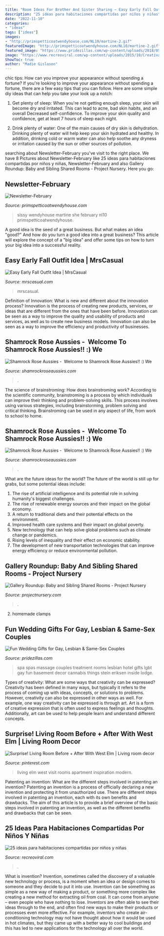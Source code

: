 ```yaml
---
title: "Room Ideas For Brother And Sister Sharing ~ Easy Early Fall Outfit Idea"
description: "25 ideas para habitaciones compartidas por niños y niñas"
date: "2022-11-10"
categories:
- "ideas"
tags: ["ideas"]
images:
- "http://primspetticoatwendyhouse.com/NL10/martine-2.gif"
featuredImage: "http://primspetticoatwendyhouse.com/NL10/martine-2.gif"
featured_image: "https://www.pridezillas.com/wp-content/uploads/2018/05/LGBT-Couples-massage.jpg"
image: "https://www.recreoviral.com/wp-content/uploads/2015/10/Creativas-habitaciones-compartidas-por-niños-y-niñas-6.jpg"
ShowToc: true
author: "Madie Gislason"
---
```



chic tips: How can you improve your appearance without spending a fortune?
If you're looking to improve your appearance without spending a fortune, there are a few easy tips that you can follow. Here are some simple diy ideas that can help you take your look up a notch:
1. Get plenty of sleep: When you're not getting enough sleep, your skin will become dry and irritated. This can lead to acne, bad skin habits, and an overall Decreased self-confidence. To improve your skin quality and confidence, get at least 7 hours of sleep each night.

2. Drink plenty of water: One of the main causes of dry skin is dehydration. Drinking plenty of water will help keep your skin hydrated and healthy. In addition, drinking cold or warm water can also help soothe any dryness or irritation caused by the sun or other sources of pollution.


	

		
searching about Newsletter-February you've visit to the right place. We have 8 Pictures about Newsletter-February like 25 ideas para habitaciones compartidas por niños y niñas, Newsletter-February and also Gallery Roundup: Baby and Sibling Shared Rooms - Project Nursery. Here you go:
		
    
## Newsletter-February

<img loading=lazy src="http://primspetticoatwendyhouse.com/NL10/martine-2.gif" onerror="this.onerror=null;this.src='https://tse1.mm.bing.net/th?id=OIP.nDWjFCYcoDpoz8trGvswPQAAAA&amp;pid=15.1';" alt="Newsletter-February">

_Source: primspetticoatwendyhouse.com_

>sissy wendyhouse martine she february nl10 primspetticoatwendyhouse. 

	

A good idea is the seed of a great business. But what makes an idea "good?" And how do you turn a good idea into a great business? This article will explore the concept of a "big idea" and offer some tips on how to turn your big idea into a successful reality.

    
## Easy Early Fall Outfit Idea | MrsCasual

<img loading=lazy src="http://mrscasual.com/wp-content/uploads/2017/08/Early-Fall-outfit-5.jpg" onerror="this.onerror=null;this.src='https://tse3.mm.bing.net/th?id=OIP.36uCM_U7m4LQjFz12IRaugHaJ4&amp;pid=15.1';" alt="Easy Early Fall Outfit Idea | MrsCasual">

_Source: mrscasual.com_

>mrscasual. 

	

Definition of Innovation: What is new and different about the innovation process?
Innovation is the process of creating new products, services, or ideas that are different from the ones that have been before. Innovation can be seen as a way to improve the quality and usability of products and services, as well as to create new business models. Innovation can also be seen as a way to improve the efficiency and productivity of businesses.

    
## Shamrock Rose Aussies - ﻿﻿﻿ Welcome To Shamrock Rose Aussies!! :) We

<img loading=lazy src="http://shamrockroseaussies.com/yahoo_site_admin/assets/images/DSC_0068.262180537_std.JPG" onerror="this.onerror=null;this.src='https://tse2.mm.bing.net/th?id=OIP.V-RERkFuis-2Tyv4JRb6HgHaFP&amp;pid=15.1';" alt="Shamrock Rose Aussies - ﻿﻿﻿ Welcome to Shamrock Rose Aussies!! :) We">

_Source: shamrockroseaussies.com_

>. 

	

The science of brainstroming: How does brainstroming work?
According to the scientific community, brainstroming is a process by which individuals can improve their thinking and problem-solving skills. This process involves using various strategies, including brainstorming, problem solving and critical thinking. Brainstroming can be used in any aspect of life, from work to school to home.

    
## Shamrock Rose Aussies - ﻿﻿﻿ Welcome To Shamrock Rose Aussies!! :) We

<img loading=lazy src="http://shamrockroseaussies.com/yahoo_site_admin/assets/images/DSC_0061.262180039_std.JPG" onerror="this.onerror=null;this.src='https://tse4.mm.bing.net/th?id=OIP.F8ke_kyOo-K187VSgFiNLQHaFR&amp;pid=15.1';" alt="Shamrock Rose Aussies - ﻿﻿﻿ Welcome to Shamrock Rose Aussies!! :) We">

_Source: shamrockroseaussies.com_

>. 

	

What are the future ideas for the world?
The future of the world is still up for grabs, but some potential ideas include: 
1. The rise of artificial intelligence and its potential role in solving humanity's biggest challenges. 
2. The rise of renewable energy sources and their impact on the global economy. 
3. A return to traditional diets and their potential effects on the environment. 
4. Improved health care systems and their impact on global poverty. 
5. New technology that can help solve global problems such as climate change or pandemics. 
6. Rising levels of inequality and their effect on economic stability. 
7. The development of new transportation technologies that can improve energy efficiency or reduce environmental pollution.

    
## Gallery Roundup: Baby And Sibling Shared Rooms - Project Nursery

<img loading=lazy src="https://projectnursery.com/wp-content/uploads/2013/05/Gray-and-Yellow-Shared-Room.jpg" onerror="this.onerror=null;this.src='https://tse1.mm.bing.net/th?id=OIP.UH3UVt64vTpHef0fq2brCwHaJ5&amp;pid=15.1';" alt="Gallery Roundup: Baby and Sibling Shared Rooms - Project Nursery">

_Source: projectnursery.com_

>. 

	

2. homemade clamps

    
## Fun Wedding Gifts For Gay, Lesbian &amp; Same-Sex Couples

<img loading=lazy src="https://www.pridezillas.com/wp-content/uploads/2018/05/LGBT-Couples-massage.jpg" onerror="this.onerror=null;this.src='https://tse2.mm.bing.net/th?id=OIP.DV1CtOTbDxNVlwuCHWIzFgHaFj&amp;pid=15.1';" alt="Fun Wedding Gifts for Gay, Lesbian &amp; Same-Sex Couples">

_Source: pridezillas.com_

>spa spas massage couples treatment rooms lesbian hotel gifts lgbt gay fun basement decor cannabis things stein eriksen inside lodge. 

	

Types of creativity: What are some ways that creativity can be expressed?
Creativity has been defined in many ways, but typically it refers to the process of coming up with ideas, concepts, or solutions to problems. However, creativity can also be expressed in other ways as well. For example, one way creativity can be expressed is through art. Art is a form of creative expression that is often used to express feelings and thoughts. Additionally, art can be used to help people learn and understand different concepts.

    
## Surprise! Living Room Before + After With West Elm | Living Room Decor

<img loading=lazy src="https://i.pinimg.com/originals/de/09/28/de0928ac4ebfc850a12f6116d5fa439f.jpg" onerror="this.onerror=null;this.src='https://tse1.mm.bing.net/th?id=OIP.dqwlrpb2AvYl2_aKuh_D-QHaLH&amp;pid=15.1';" alt="Surprise! Living Room Before + After With West Elm | Living room decor">

_Source: pinterest.com_

>living elm west visit rooms apartment inspiration modern. 

	

Patenting an invention: What are the different steps involved in patenting an invention?
Patenting an invention is a process of officially declaring a new invention and protecting it from unauthorized use. There are different steps involved in patenting an invention, each with its own benefits and drawbacks. The aim of this article is to provide a brief overview of the basic steps involved in patenting an invention, as well as the different benefits and drawbacks that can be seen.

    
## 25 Ideas Para Habitaciones Compartidas Por Niños Y Niñas

<img loading=lazy src="https://www.recreoviral.com/wp-content/uploads/2015/10/Creativas-habitaciones-compartidas-por-niños-y-niñas-6.jpg" onerror="this.onerror=null;this.src='https://tse4.mm.bing.net/th?id=OIP.nI4W-43-cF2RM1XwlqPn5gHaFP&amp;pid=15.1';" alt="25 ideas para habitaciones compartidas por niños y niñas">

_Source: recreoviral.com_

>. 

	

What is invention?
Invention, sometimes called the discovery of a valuable new technology or process, is a moment when an idea or design comes to someone and they decide to put it into use. Invention can be something as simple as a new way of making a product, or something more complex like creating a new method for extracting oil from coal. It can come from anyone – even people who have nothing to lose. Inventors are often able to see their ideas through to the end, and often find new ways to make their products or processes even more effective. For example, inventors who create air-conditioning technology may not have thought about how it would be used in hot climates, but they came up with a better way to cool buildings and this has led to new applications for the technology all over the world.

